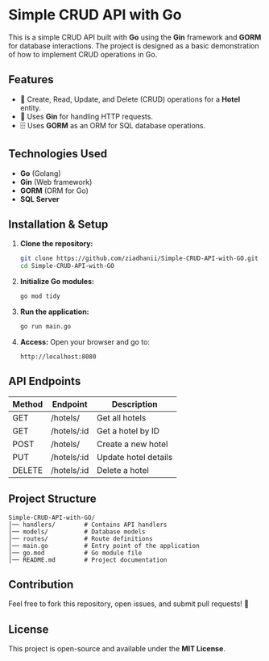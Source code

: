 # Simple CRUD API with Go

This is a simple CRUD API built with **Go** using the **Gin** framework and **GORM** for database interactions. The project is designed as a basic demonstration of how to implement CRUD operations in Go.

## Features
- 📌 Create, Read, Update, and Delete (CRUD) operations for a **Hotel** entity.
- 🚀 Uses **Gin** for handling HTTP requests.
- 🗄️ Uses **GORM** as an ORM for SQL database operations.

## Technologies Used
- **Go** (Golang)
- **Gin** (Web framework)
- **GORM** (ORM for Go)
- **SQL Server**

## Installation & Setup

1. **Clone the repository:**
   ```sh
   git clone https://github.com/ziadhanii/Simple-CRUD-API-with-GO.git
   cd Simple-CRUD-API-with-GO
   ```

2. **Initialize Go modules:**
   ```sh
   go mod tidy
   ```

3. **Run the application:**
   ```sh
   go run main.go
   ```

4. **Access:**
   Open your browser and go to:
   ```
   http://localhost:8080
   ```

## API Endpoints

| Method | Endpoint       | Description          |
|--------|--------------|----------------------|
| GET    | /hotels/      | Get all hotels       |
| GET    | /hotels/:id   | Get a hotel by ID    |
| POST   | /hotels/      | Create a new hotel   |
| PUT    | /hotels/:id   | Update hotel details |
| DELETE | /hotels/:id   | Delete a hotel       |

## Project Structure
```
Simple-CRUD-API-with-GO/
│── handlers/        # Contains API handlers
│── models/          # Database models
│── routes/          # Route definitions
│── main.go          # Entry point of the application
│── go.mod           # Go module file
│── README.md        # Project documentation
```

## Contribution
Feel free to fork this repository, open issues, and submit pull requests! 🚀

## License
This project is open-source and available under the **MIT License**.

